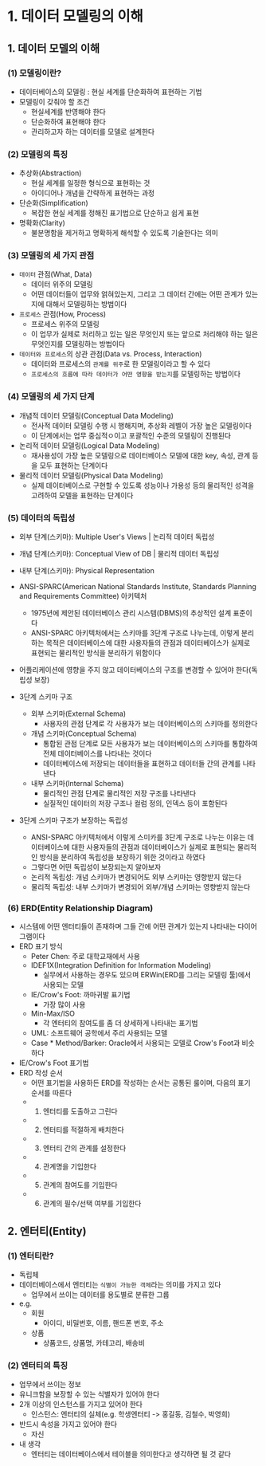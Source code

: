 # 1. 데이터 모델링의 이해

## 1. 데이터 모델의 이해

### (1) 모델링이란?

- 데이터베이스의 모델링 : 현실 세계를 단순화하여 표현하는 기법
- 모델링이 갖춰야 할 조건
  - 현실세계를 반영해야 한다
  - 단순화하여 표현해야 한다
  - 관리하고자 하는 데이터를 모델로 설계한다

### (2) 모델링의 특징

- 추상화(Abstraction)
  - 현실 세계를 일정한 형식으로 표현하는 것
  - 아이디어나 개념을 간략하게 표현하는 과정
- 단순화(Simplification)
  - 복잡한 현실 세계를 정해진 표기법으로 단순하고 쉽게 표현
- 명확화(Clarity)
  - 불분명함을 제거하고 명확하게 해석할 수 있도록 기술한다는 의미

### (3) 모델링의 세 가지 관점

- `데이터` 관점(What, Data)
  - 데이터 위주의 모델링
  - 어떤 데이터들이 업무와 얽혀있는지, 그리고 그 데이터 간에는 어떤 관계가 있는지에 대해서 모델링하는 방법이다
- `프로세스` 관점(How, Process)
  - 프로세스 위주의 모델링
  - 이 업무가 실제로 처리하고 있는 일은 무엇인지 또는 앞으로 처리해야 하는 일은 무엇인지를 모델링하는 방법이다
- `데이터와 프로세스`의 상관 관점(Data vs. Process, Interaction)
  - 데이터와 프로세스의 `관계를 위주`로 한 모델링이라고 할 수 있다
  - `프로세스의 흐름에 따라 데이터가 어떤 영향을 받는지`를 모델링하는 방법이다

### (4) 모델링의 세 가지 단계

- 개념적 데이터 모델링(Conceptual Data Modeling)
  - 전사적 데이터 모델링 수행 시 행해지며, 추상화 레벨이 가장 높은 모델링이다
  - 이 단계에서는 업무 중심적ㅇ이고 포괄적인 수준의 모델링이 진행된다
- 논리적 데이터 모델링(Logical Data Modeling)
  - 재사용성이 가장 높은 모델링으로 데이터베이스 모델에 대한 key, 속성, 관계 등을 모두 표현하는 단계이다
- 물리적 데이터 모델링(Physical Data Modeling)
  - 실제 데이터베이스로 구현할 수 있도록 성능이나 가용성 등의 물리적인 성격을 고려하여 모델을 표현하는 단계이다

### (5) 데이터의 독립성

- 외부 단계(스키마): Multiple User's Views
  | 논리적 데이터 독립성
- 개념 단계(스키마): Conceptual View of DB
  | 물리적 데이터 독립성
- 내부 단계(스키마): Physical Representation

- ANSI-SPARC(American National Standards Institute, Standards Planning and Requirements Committee) 아키텍처
  - 1975년에 제안된 데이터베이스 관리 시스템(DBMS)의 추상적인 설계 표준이다
  - ANSI-SPARC 아키텍처에서는 스키마를 3단계 구조로 나누는데, 이렇게 분리하는 목적은 데이터베이스에 대한 사용자들의 관점과 데이터베이스가 실제로 표현되는 물리적인 방식을 분리하기 위함이다
- 어플리케이션에 영향을 주지 않고 데이터베이스의 구조를 변경할 수 있어야 한다(독립성 보장)

- 3단계 스키마 구조

  - 외부 스키마(External Schema)
    - 사용자의 관점 단계로 각 사용자가 보는 데이터베이스의 스키마를 정의한다
  - 개념 스키마(Conceptual Schema)
    - 통합된 관점 단계로 모든 사용자가 보는 데이터베이스의 스키마를 통합하여 전체 데이터베이스를 나타내는 것이다
    - 데이터베이스에 저장되는 데이터들을 표현하고 데이터들 간의 관계를 나타낸다
  - 내부 스키마(Internal Schema)
    - 물리적인 관점 단계로 물리적인 저장 구조를 나타낸다
    - 실질적인 데이터의 저장 구조나 컬럼 정의, 인덱스 등이 포함된다

- 3단계 스키마 구조가 보장하는 독립성

  - ANSI-SPARC 아키텍처에서 이렇게 스미카를 3단계 구조로 나누는 이유는 데이터베이스에 대한 사용자들의 관점과 데이터베이스가 실제로 표현되는 물리적인 방식을 분리하여 독립성을 보장하기 위한 것이라고 하였다
  - 그렇다면 어떤 독립성이 보장되는지 알아보자
  - 논리적 독립성: 개념 스키마가 변경되어도 외부 스키마는 영향받지 않는다
  - 물리적 독립성: 내부 스키마가 변경되어 외부/개념 스키마는 영향받지 않는다

### (6) ERD(Entity Relationship Diagram)

- 시스템에 어떤 엔터티들이 존재하며 그들 간에 어떤 관계가 있는지 나타내는 다이어그램이다
- ERD 표기 방식
  - Peter Chen: 주로 대학교재에서 사용
  - IDEF1X(Integration Definition for Information Modeling)
    - 실무에서 사용하는 경우도 있으며 ERWin(ERD를 그리는 모델링 툴)에서 사용되는 모델
  - IE/Crow's Foot: 까마귀발 표기법
    - 가장 많이 사용
  - Min-Max/ISO
    - 각 엔터티의 참여도를 좀 더 상세하게 나타내는 표기법
  - UML: 소프트웨어 공학에서 주리 사용되는 모델
  - Case \* Method/Barker: Oracle에서 사용되는 모델로 Crow's Foot과 비슷하다
- IE/Crow's Foot 표기법
- ERD 작성 순서
  - 어떤 표기법을 사용하든 ERD를 작성하는 순서는 공통된 룰이며, 다음의 표기 순서를 따른다
  - 1. 엔터티를 도출하고 그린다
  - 2. 엔터티를 적절하게 배치한다
  - 3. 엔터티 간의 관계를 설정한다
  - 4. 관계명을 기입한다
  - 5. 관계의 참여도를 기입한다
  - 6. 관계의 필수/선택 여부를 기입한다

## 2. 엔터티(Entity)

### (1) 엔터티란?

- 독립체
- 데이터베이스에서 엔터티는 `식별이 가능한 객체`라는 의미를 가지고 있다
  - 업무에서 쓰이는 데이터를 용도별로 분류한 그룹
- e.g.
  - 회원
    - 아이디, 비밀번호, 이름, 핸드폰 번호, 주소
  - 상품
    - 상품코드, 상품명, 카테고리, 배송비

### (2) 엔터티의 특징

- 업무에서 쓰이는 정보
- 유니크함을 보장할 수 있는 식별자가 있어야 한다
- 2개 이상의 인스턴스를 가지고 있어야 한다
  - 인스턴스: 엔터티의 실체(e.g. 학생엔터티 -> 홍길동, 김철수, 박영희)
- 반드시 속성을 가지고 있어야 한다
  - 자신
- 내 생각
  - 엔터티는 데이터베이스에서 테이블을 의미한다고 생각하면 될 것 같다

